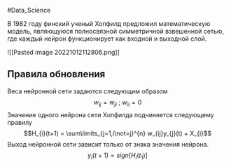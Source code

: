 #Data_Science 

В 1982 году финский ученый Хопфилд предложил математическую модель, являющуюся полносвязной симметричной взвешенной сетью, где каждый нейрон функционирует как входной и выходной слой.

![[Pasted image 20221012112806.png]]

## Правила обновления

Веса нейронной сети задаются следующим образом
$$w_{ij}=w_{ji}\ ;\ w_{ii}=0$$
Значение одного нейрона сети Хопфилда подчиняется следующему правилу
$$H_{i}(t+1) = \sum\limits_{j=1,i\not=j}^{n} w_{ij}y_{j}(t) + X_{i}$$
Выход нейронной сети зависит только от знака значения нейрона. 
$$y_{i}(t+1) = sign[H_{i}(t_1)]$$

